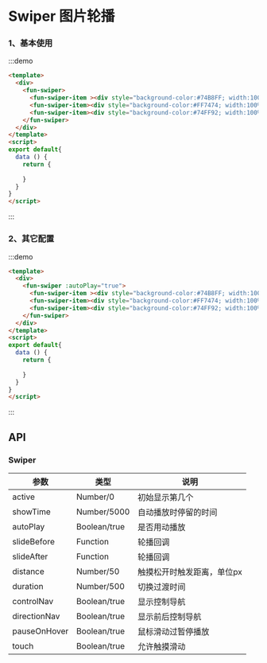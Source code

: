 <!-- Created by 337547038 on $. -->
# Swiper 图片轮播

### 1、基本使用
:::demo 
```html
<template>
  <div>
    <fun-swiper>
      <fun-swiper-item ><div style="background-color:#74B8FF; width:100%;height:100%"> </div></fun-swiper-item>
      <fun-swiper-item><div style="background-color:#FF7474; width:100%;height:100%"> </div></fun-swiper-item>
      <fun-swiper-item><div style="background-color:#74FF92; width:100%;height:100%"> </div></fun-swiper-item>
    </fun-swiper>
  </div>
</template>
<script>
export default{
  data () {
    return {
      
    }
  }
}
</script>
```
:::

### 2、其它配置
:::demo 
```html
<template>
  <div>
    <fun-swiper :autoPlay="true">
      <fun-swiper-item ><div style="background-color:#74B8FF; width:100%;height:100%"> </div></fun-swiper-item>
      <fun-swiper-item><div style="background-color:#FF7474; width:100%;height:100%"></fun-swiper-item>
      <fun-swiper-item><div style="background-color:#74FF92; width:100%;height:100%"></fun-swiper-item>
    </fun-swiper>
  </div>
</template>
<script>
export default{
  data () {
    return {
      
    }
  }
}
</script>
```
:::

## API
### Swiper
|参数|类型|说明|
|-|-|-|
|active         | Number/0       |初始显示第几个|
|showTime       | Number/5000    |自动播放时停留的时间|
|autoPlay       | Boolean/true   |是否用动播放|
|slideBefore    | Function       |轮播回调|
|slideAfter     | Function       |轮播回调|
|distance       | Number/50      |触摸松开时触发距离，单位px|
|duration       | Number/500     |切换过渡时间|
|controlNav     | Boolean/true   |显示控制导航|
|directionNav   | Boolean/true   |显示前后控制导航|
|pauseOnHover   | Boolean/true   |鼠标滑动过暂停播放|
|touch          | Boolean/true   |允许触摸滑动|

